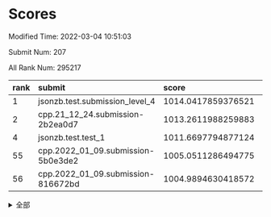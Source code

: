 # Scores

Modified Time: 2022-03-04 10:51:03

Submit Num: 207

All Rank Num: 295217

| rank |               submit               |       score        |       sigma        | pk_num |
| :--- | :--------------------------------- | :----------------- | :----------------- | :----- |
| 1    | jsonzb.test.submission_level_4     | 1014.0417859376521 | 0.828850312771409  | 5708   |
| 2    | cpp.21_12_24.submission-2b2ea0d7   | 1013.2611988259883 | 0.8088316330152828 | 5708   |
| 4    | jsonzb.test.test_1                 | 1011.6697794877124 | 0.8014632063311653 | 5697   |
| 55   | cpp.2022_01_09.submission-5b0e3de2 | 1005.0511286494775 | 0.7115571758786137 | 5702   |
| 56   | cpp.2022_01_09.submission-816672bd | 1004.9894630418572 | 0.7103128048750487 | 5709   |


<details>
<summary>全部</summary>

| rank |                 submit                 |       score        |       sigma        | pk_num |
| :--- | :------------------------------------- | :----------------- | :----------------- | :----- |
| 1    | jsonzb.test.submission_level_4         | 1014.0417859376521 | 0.828850312771409  | 5708   |
| 2    | cpp.21_12_24.submission-2b2ea0d7       | 1013.2611988259883 | 0.8088316330152828 | 5708   |
| 3    | gobigger.level_3.submission_level_3_26 | 1012.0600569295796 | 0.7957904048009412 | 5707   |
| 4    | jsonzb.test.test_1                     | 1011.6697794877124 | 0.8014632063311653 | 5697   |
| 5    | gobigger.level_3.submission_level_3_31 | 1011.5172916610903 | 0.7687870677149735 | 5703   |
| 6    | gobigger.level_3.submission_level_3_38 | 1011.304679104196  | 0.7562308017815516 | 5700   |
| 7    | gobigger.level_3.submission_level_3_10 | 1011.2105951315806 | 0.7729676599827137 | 5705   |
| 8    | gobigger.level_3.submission_level_3_14 | 1011.187291328204  | 0.7768339249294973 | 5705   |
| 9    | gobigger.level_3.submission_level_3_49 | 1011.087568336313  | 0.7818578468529649 | 5704   |
| 10   | gobigger.level_3.submission_level_3_3  | 1011.0628328385378 | 0.7380609706900946 | 5707   |
| 11   | gobigger.level_3.submission_level_3_15 | 1011.005363072148  | 0.7724789130244568 | 5712   |
| 12   | gobigger.level_3.submission_level_3_27 | 1010.8399749305637 | 0.7786044741758559 | 5707   |
| 13   | gobigger.level_3.submission_level_3_46 | 1010.8323793227046 | 0.774733761982027  | 5700   |
| 14   | gobigger.level_3.submission_level_3_19 | 1010.8065308023679 | 0.7758520618756685 | 5705   |
| 15   | gobigger.level_3.submission_level_3_30 | 1010.7822641597992 | 0.7454097889407533 | 5708   |
| 16   | gobigger.level_3.submission_level_3_44 | 1010.774886293228  | 0.7672582910637171 | 5702   |
| 17   | gobigger.level_3.submission_level_3_29 | 1010.6468835887179 | 0.7739093638222934 | 5708   |
| 18   | gobigger.level_3.submission_level_3_2  | 1010.5873601244191 | 0.7605045503675448 | 5706   |
| 19   | gobigger.level_3.submission_level_3_0  | 1010.4442812450653 | 0.7823828980943408 | 5707   |
| 20   | gobigger.level_3.submission_level_3_37 | 1010.398604461977  | 0.7492145493580801 | 5701   |
| 21   | gobigger.level_3.submission_level_3_41 | 1010.3397293251687 | 0.7539663400699075 | 5703   |
| 22   | gobigger.level_3.submission_level_3_20 | 1010.3321351686985 | 0.7619511331969856 | 5706   |
| 23   | gobigger.level_3.submission_level_3_45 | 1010.3300128452556 | 0.7804186510256551 | 5710   |
| 24   | gobigger.level_3.submission_level_3_6  | 1010.3104718052047 | 0.7513557290367334 | 5703   |
| 25   | gobigger.level_3.submission_level_3_12 | 1010.2931412054185 | 0.7740110359013959 | 5699   |
| 26   | gobigger.level_3.submission_level_3_40 | 1010.2351780297784 | 0.7535403042944616 | 5701   |
| 27   | gobigger.level_3.submission_level_3_4  | 1010.2143339356194 | 0.760175819890241  | 5706   |
| 28   | gobigger.level_3.submission_level_3_33 | 1010.1951817737759 | 0.7888020003804224 | 5700   |
| 29   | gobigger.level_3.submission_level_3_32 | 1010.1843110617308 | 0.7682526731692056 | 5695   |
| 30   | gobigger.level_3.submission_level_3_28 | 1010.1586618604584 | 0.7634413044654146 | 5704   |
| 31   | gobigger.level_3.submission_level_3_8  | 1010.1325796557542 | 0.759647062407754  | 5702   |
| 32   | gobigger.level_3.submission_level_3_7  | 1010.1228480294363 | 0.7588968836982426 | 5702   |
| 33   | gobigger.level_3.submission_level_3_24 | 1010.1155147139013 | 0.7719332535125307 | 5707   |
| 34   | gobigger.level_3.submission_level_3_47 | 1010.1058369518097 | 0.7326165289300174 | 5710   |
| 35   | gobigger.level_3.submission_level_3_34 | 1010.0812983707227 | 0.7631837105016054 | 5709   |
| 36   | gobigger.level_3.submission_level_3_25 | 1010.0675982627372 | 0.7467700615976781 | 5703   |
| 37   | gobigger.level_3.submission_level_3_18 | 1010.0486436051988 | 0.7879058019823584 | 5702   |
| 38   | gobigger.level_3.submission_level_3_43 | 1009.7857554325641 | 0.7488929455852619 | 5709   |
| 39   | gobigger.level_3.submission_level_3_16 | 1009.6616378382425 | 0.7469358636516458 | 5710   |
| 40   | gobigger.level_3.submission_level_3_42 | 1009.4504178427046 | 0.7578926603749586 | 5703   |
| 41   | gobigger.level_3.submission_level_3_35 | 1009.3828159366191 | 0.8006663675213812 | 5703   |
| 42   | gobigger.level_3.submission_level_3_1  | 1009.3262836555831 | 0.7550441022760941 | 5700   |
| 43   | gobigger.level_3.submission_level_3_13 | 1009.3012700679651 | 0.7736886146847931 | 5703   |
| 44   | gobigger.level_3.submission_level_3_36 | 1009.21499056849   | 0.7758808655454238 | 5702   |
| 45   | gobigger.level_3.submission_level_3_22 | 1009.1360743001627 | 0.7668679378777593 | 5707   |
| 46   | gobigger.level_3.submission_level_3_39 | 1009.0590335009925 | 0.732222988684544  | 5707   |
| 47   | gobigger.level_3.submission_level_3_17 | 1008.9890880035437 | 0.737901374773153  | 5710   |
| 48   | gobigger.level_3.submission_level_3_5  | 1008.9095330504384 | 0.7582978919112306 | 5706   |
| 49   | gobigger.level_3.submission_level_3_21 | 1008.7704501501387 | 0.7448360019428751 | 5705   |
| 50   | gobigger.level_3.submission_level_3_11 | 1008.4014819777282 | 0.7548772962046866 | 5709   |
| 51   | gobigger.level_3.submission_level_3_48 | 1007.8396547853781 | 0.7394186560349806 | 5701   |
| 52   | gobigger.level_3.submission_level_3_9  | 1007.7284259821607 | 0.7538950810319011 | 5704   |
| 53   | gobigger.level_3.submission_level_3_23 | 1006.6890086714187 | 0.720352226504297  | 5706   |
| 54   | gobigger.level_1.submission_level_1_3  | 1005.3574879826903 | 0.733976698698541  | 5702   |
| 55   | cpp.2022_01_09.submission-5b0e3de2     | 1005.0511286494775 | 0.7115571758786137 | 5702   |
| 56   | cpp.2022_01_09.submission-816672bd     | 1004.9894630418572 | 0.7103128048750487 | 5709   |
| 57   | gobigger.level_1.submission_level_1_8  | 1004.8447086963114 | 0.7194265524063838 | 5704   |
| 58   | gobigger.level_1.submission_level_1_27 | 1004.494481261302  | 0.7114338949310195 | 5703   |
| 59   | gobigger.level_1.submission_level_1_43 | 1004.3126238944953 | 0.7153495931878712 | 5709   |
| 60   | gobigger.level_1.submission_level_1_15 | 1004.3097818955647 | 0.7130570936180028 | 5715   |
| 61   | gobigger.level_1.submission_level_1_11 | 1004.2687416106537 | 0.7201860403219363 | 5707   |
| 62   | gobigger.level_1.submission_level_1_16 | 1004.2487409035895 | 0.7212984554336009 | 5705   |
| 63   | gobigger.level_1.submission_level_1_28 | 1004.0448913699439 | 0.7108192670471823 | 5709   |
| 64   | gobigger.level_1.submission_level_1_9  | 1004.0311459632524 | 0.7190381041685938 | 5701   |
| 65   | gobigger.level_1.submission_level_1_47 | 1003.9922056704515 | 0.7287221162860753 | 5701   |
| 66   | gobigger.level_1.submission_level_1_24 | 1003.9729280773128 | 0.7198863483756759 | 5706   |
| 67   | gobigger.level_1.submission_level_1_12 | 1003.9670776629916 | 0.7236383389814661 | 5705   |
| 68   | gobigger.level_1.submission_level_1_13 | 1003.9388846243936 | 0.716738328847068  | 5708   |
| 69   | gobigger.level_1.submission_level_1_40 | 1003.8506083523611 | 0.7287873186095558 | 5705   |
| 70   | gobigger.level_1.submission_level_1_45 | 1003.7842001300977 | 0.7236373930481963 | 5700   |
| 71   | gobigger.level_1.submission_level_1_39 | 1003.7362775124219 | 0.7096491866547049 | 5704   |
| 72   | gobigger.level_1.submission_level_1_32 | 1003.7324149729321 | 0.7123805774331361 | 5703   |
| 73   | gobigger.level_1.submission_level_1_38 | 1003.6520031740644 | 0.7164231978667199 | 5704   |
| 74   | gobigger.level_1.submission_level_1_34 | 1003.6517851497074 | 0.6938808305198683 | 5701   |
| 75   | gobigger.level_1.submission_level_1_46 | 1003.5813181535528 | 0.7167963925842413 | 5705   |
| 76   | gobigger.level_1.submission_level_1_19 | 1003.2758030335383 | 0.7120354512281043 | 5705   |
| 77   | gobigger.level_1.submission_level_1_21 | 1003.2729432997921 | 0.7246104688615693 | 5706   |
| 78   | gobigger.level_1.submission_level_1_42 | 1003.1074881532254 | 0.7113282511825775 | 5702   |
| 79   | gobigger.level_1.submission_level_1_6  | 1003.0048062289213 | 0.7091637397762811 | 5705   |
| 80   | gobigger.level_1.submission_level_1_49 | 1002.9964430838811 | 0.7204167097627665 | 5701   |
| 81   | gobigger.level_1.submission_level_1_29 | 1002.9955080978013 | 0.7240009346833638 | 5698   |
| 82   | gobigger.level_1.submission_level_1_10 | 1002.9779193082992 | 0.7161749208880382 | 5706   |
| 83   | gobigger.level_1.submission_level_1_26 | 1002.9546502780728 | 0.7213866482444666 | 5705   |
| 84   | gobigger.level_1.submission_level_1_4  | 1002.9459457074644 | 0.7113617398684331 | 5706   |
| 85   | gobigger.level_1.submission_level_1_0  | 1002.9303589025035 | 0.7138455620445872 | 5706   |
| 86   | gobigger.level_1.submission_level_1_17 | 1002.9152528941913 | 0.7101171422379645 | 5703   |
| 87   | gobigger.level_1.submission_level_1_33 | 1002.8903518289197 | 0.7135625956793198 | 5708   |
| 88   | gobigger.level_1.submission_level_1_37 | 1002.8689137256214 | 0.7191222352771048 | 5703   |
| 89   | gobigger.level_1.submission_level_1_14 | 1002.8599941321703 | 0.7142365542347701 | 5706   |
| 90   | gobigger.level_1.submission_level_1_22 | 1002.8485679115663 | 0.7057692748504336 | 5704   |
| 91   | gobigger.level_1.submission_level_1_18 | 1002.8422214136122 | 0.7082155475265544 | 5707   |
| 92   | gobigger.level_1.submission_level_1_35 | 1002.8398261362654 | 0.6935323447927761 | 5705   |
| 93   | gobigger.level_1.submission_level_1_23 | 1002.7665311063233 | 0.7213174028881407 | 5705   |
| 94   | gobigger.level_1.submission_level_1_5  | 1002.7455961892448 | 0.7249170302317899 | 5704   |
| 95   | gobigger.level_1.submission_level_1_41 | 1002.7162808690418 | 0.71218243737221   | 5705   |
| 96   | gobigger.level_1.submission_level_1_31 | 1002.7096469152151 | 0.7132315981964877 | 5696   |
| 97   | gobigger.level_1.submission_level_1_48 | 1002.6714245481003 | 0.7017772567015087 | 5705   |
| 98   | gobigger.level_1.submission_level_1_44 | 1002.6204293685101 | 0.7204352003249107 | 5706   |
| 99   | gobigger.level_1.submission_level_1_25 | 1002.4199112858078 | 0.7140290899499655 | 5705   |
| 100  | gobigger.level_1.submission_level_1_2  | 1002.3177454077382 | 0.7264833879395116 | 5712   |
| 101  | gobigger.level_1.submission_level_1_1  | 1002.2639230597886 | 0.7040893645232196 | 5702   |
| 102  | gobigger.level_1.submission_level_1_20 | 1002.2484663370118 | 0.7316345769990441 | 5705   |
| 103  | gobigger.level_1.submission_level_1_36 | 1002.2459189981232 | 0.7026973384428448 | 5709   |
| 104  | gobigger.level_1.submission_level_1_7  | 1002.2055408563743 | 0.7153067336015755 | 5707   |
| 105  | gobigger.level_1.submission_level_1_30 | 1001.9601528014697 | 0.7072048481402634 | 5705   |
| 106  | gobigger.random.submission_random_10   | 997.5384616773667  | 0.7165364564135316 | 5706   |
| 107  | gobigger.random.submission_random_45   | 997.4330376692093  | 0.7088355531945041 | 5704   |
| 108  | gobigger.random.submission_random_48   | 997.308680088775   | 0.7053025678300766 | 5707   |
| 109  | gobigger.random.submission_random_5    | 997.0872550433502  | 0.7232454913332482 | 5709   |
| 110  | gobigger.random.submission_random_35   | 997.0343782792681  | 0.70327196072963   | 5705   |
| 111  | gobigger.random.submission_random_33   | 996.8505437886893  | 0.7086633967767075 | 5706   |
| 112  | gobigger.random.submission_random_24   | 996.7946804200584  | 0.7080567008636812 | 5705   |
| 113  | gobigger.random.submission_random_26   | 996.7782647785375  | 0.707313069693529  | 5705   |
| 114  | gobigger.random.submission_random_40   | 996.7091155942277  | 0.7058098935626933 | 5705   |
| 115  | gobigger.random.submission_random_21   | 996.6884034544476  | 0.7157397374079801 | 5702   |
| 116  | gobigger.random.submission_random_38   | 996.6026817721144  | 0.7385015264977824 | 5707   |
| 117  | gobigger.random.submission_random_27   | 996.5521651178645  | 0.7176409273125454 | 5706   |
| 118  | gobigger.random.submission_random_37   | 996.5006698884683  | 0.7180372346241091 | 5704   |
| 119  | gobigger.random.submission_random_20   | 996.4186966672476  | 0.7024861995441053 | 5706   |
| 120  | gobigger.random.submission_random_25   | 996.4139604819177  | 0.707345240620331  | 5706   |
| 121  | gobigger.random.submission_random_4    | 996.3389466660988  | 0.7111244864193648 | 5708   |
| 122  | gobigger.random.submission_random_1    | 996.3272486099116  | 0.711788721600536  | 5706   |
| 123  | gobigger.random.submission_random_15   | 996.3152675308138  | 0.7183808315182123 | 5707   |
| 124  | gobigger.random.submission_random_43   | 996.2628214899172  | 0.7188376603991922 | 5699   |
| 125  | gobigger.random.submission_random_41   | 996.2276826721281  | 0.7028878468529427 | 5707   |
| 126  | gobigger.random.submission_random_28   | 996.1995907031995  | 0.7051487898986297 | 5702   |
| 127  | gobigger.random.submission_random_9    | 996.1892623462726  | 0.7106948413041658 | 5701   |
| 128  | gobigger.random.submission_random_22   | 996.1784154357891  | 0.7203129400115209 | 5703   |
| 129  | gobigger.random.submission_random_8    | 996.1743419857916  | 0.7128087085680985 | 5706   |
| 130  | gobigger.random.submission_random_34   | 996.1505416640452  | 0.7247365827674784 | 5708   |
| 131  | gobigger.random.submission_random_30   | 996.0876169952492  | 0.7159259448727435 | 5704   |
| 132  | gobigger.random.submission_random_47   | 996.0524082603579  | 0.7150158766106521 | 5703   |
| 133  | gobigger.random.submission_random_23   | 996.0133291606871  | 0.7200269717397951 | 5702   |
| 134  | gobigger.random.submission_random_16   | 996.013153439035   | 0.695704661062     | 5702   |
| 135  | gobigger.random.submission_random_17   | 995.9750579174265  | 0.7102333538622049 | 5705   |
| 136  | gobigger.random.submission_random_18   | 995.9516791985136  | 0.6965887602795214 | 5700   |
| 137  | gobigger.random.submission_random_39   | 995.8048297342225  | 0.6945336432987516 | 5706   |
| 138  | gobigger.random.submission_random_6    | 995.7357309390028  | 0.711970878950192  | 5702   |
| 139  | gobigger.random.submission_random_14   | 995.5818183752581  | 0.7045821550526964 | 5705   |
| 140  | gobigger.random.submission_random_3    | 995.5610905939222  | 0.7095110957613272 | 5703   |
| 141  | gobigger.random.submission_random_32   | 995.5281272760307  | 0.7220323259120468 | 5709   |
| 142  | gobigger.random.submission_random_11   | 995.5199127834628  | 0.7221725045388738 | 5699   |
| 143  | gobigger.random.submission_random_46   | 995.4439874487613  | 0.7106817975595507 | 5705   |
| 144  | gobigger.random.submission_random_7    | 995.3912563082775  | 0.7230770232716918 | 5705   |
| 145  | gobigger.random.submission_random_2    | 995.3259144579193  | 0.7097235183101754 | 5703   |
| 146  | gobigger.random.submission_random_31   | 995.2970180705305  | 0.7096618544690201 | 5702   |
| 147  | gobigger.random.submission_random_36   | 995.2803435259351  | 0.6994002657423994 | 5705   |
| 148  | gobigger.random.submission_random_44   | 995.2731647369955  | 0.7172093338297973 | 5698   |
| 149  | gobigger.random.submission_random_19   | 995.2227374901059  | 0.7122474307305452 | 5704   |
| 150  | gobigger.random.submission_random_29   | 995.1483567054747  | 0.7141070432580017 | 5712   |
| 151  | gobigger.random.submission_random_13   | 995.0892015276503  | 0.724449981643692  | 5707   |
| 152  | gobigger.random.submission_random_12   | 995.0553699836959  | 0.7219045819162724 | 5701   |
| 153  | gobigger.random.submission_random_49   | 995.0269110358425  | 0.7129009087136645 | 5705   |
| 154  | gobigger.random.submission_random_42   | 994.963043157003   | 0.7130404349374977 | 5706   |
| 155  | gobigger.level_2.submission_level_2_39 | 994.6498243676368  | 0.725919319274009  | 5705   |
| 156  | gobigger.random.submission_random_0    | 994.6409405510838  | 0.7467336340965892 | 5706   |
| 157  | gobigger.level_2.submission_level_2_20 | 993.9893315566412  | 0.7411461539648266 | 5707   |
| 158  | gobigger.level_2.submission_level_2_31 | 993.395460303243   | 0.7355650251129864 | 5706   |
| 159  | gobigger.level_2.submission_level_2_48 | 993.3665584051413  | 0.7462159270189516 | 5703   |
| 160  | gobigger.level_2.submission_level_2_19 | 993.344716866413   | 0.7213839543988476 | 5703   |
| 161  | gobigger.level_2.submission_level_2_28 | 993.1583931572527  | 0.7240724650489482 | 5702   |
| 162  | gobigger.level_2.submission_level_2_40 | 993.1501728616324  | 0.7390075284575482 | 5703   |
| 163  | gobigger.level_2.submission_level_2_35 | 993.1048105852884  | 0.7372968413820572 | 5701   |
| 164  | gobigger.level_2.submission_level_2_33 | 993.0720698808891  | 0.7277689220796282 | 5701   |
| 165  | gobigger.level_2.submission_level_2_0  | 992.9217736205259  | 0.7246890007694384 | 5707   |
| 166  | gobigger.level_2.submission_level_2_1  | 992.9139849714518  | 0.7373024412037974 | 5704   |
| 167  | gobigger.level_2.submission_level_2_38 | 992.9097724938237  | 0.7369802273437429 | 5708   |
| 168  | gobigger.level_2.submission_level_2_11 | 992.7935333072537  | 0.7470873172287167 | 5706   |
| 169  | gobigger.level_2.submission_level_2_22 | 992.5844741853625  | 0.7595031789919766 | 5699   |
| 170  | gobigger.level_2.submission_level_2_23 | 992.5766469651732  | 0.7460668088234029 | 5707   |
| 171  | gobigger.level_2.submission_level_2_21 | 992.5344950211401  | 0.7529894259033065 | 5701   |
| 172  | gobigger.level_2.submission_level_2_44 | 992.4650923562762  | 0.7512958032208794 | 5708   |
| 173  | gobigger.level_2.submission_level_2_17 | 992.4221480518274  | 0.7435279122381454 | 5702   |
| 174  | gobigger.level_2.submission_level_2_34 | 992.4169388954069  | 0.746595120751431  | 5705   |
| 175  | gobigger.level_2.submission_level_2_29 | 992.367736363662   | 0.7408519159038641 | 5707   |
| 176  | gobigger.level_2.submission_level_2_7  | 992.3408282002724  | 0.7539058003430049 | 5706   |
| 177  | gobigger.level_2.submission_level_2_36 | 992.2625151188894  | 0.7537709800239818 | 5705   |
| 178  | gobigger.level_2.submission_level_2_49 | 992.2327774993854  | 0.7539322655457263 | 5710   |
| 179  | gobigger.level_2.submission_level_2_12 | 992.0842518071529  | 0.7473405553610394 | 5706   |
| 180  | gobigger.level_2.submission_level_2_45 | 991.8332795732186  | 0.7388411636215663 | 5701   |
| 181  | gobigger.level_2.submission_level_2_13 | 991.6991487954513  | 0.7513592060908861 | 5707   |
| 182  | gobigger.level_2.submission_level_2_14 | 991.6611587841959  | 0.7446451056299435 | 5707   |
| 183  | gobigger.level_2.submission_level_2_18 | 991.6190249423688  | 0.7554454199645414 | 5702   |
| 184  | gobigger.level_2.submission_level_2_24 | 991.6089109136707  | 0.7421334063865282 | 5708   |
| 185  | gobigger.level_2.submission_level_2_6  | 991.5796471884363  | 0.7561449009778841 | 5705   |
| 186  | gobigger.level_2.submission_level_2_46 | 991.5652803758481  | 0.7626037583707883 | 5703   |
| 187  | gobigger.level_2.submission_level_2_4  | 991.4621758096508  | 0.7394186486142215 | 5705   |
| 188  | gobigger.level_2.submission_level_2_47 | 991.4448924669438  | 0.7363455283955384 | 5704   |
| 189  | gobigger.level_2.submission_level_2_8  | 991.3862834964929  | 0.7753538210219866 | 5709   |
| 190  | gobigger.level_2.submission_level_2_32 | 991.2253244508929  | 0.7633744287527903 | 5702   |
| 191  | gobigger.level_2.submission_level_2_25 | 991.1301893774109  | 0.7542052830107764 | 5708   |
| 192  | gobigger.level_2.submission_level_2_15 | 991.0896571614743  | 0.7601581283478986 | 5700   |
| 193  | gobigger.level_2.submission_level_2_26 | 991.0184520716115  | 0.7656449620426975 | 5702   |
| 194  | gobigger.level_2.submission_level_2_37 | 990.9729588291427  | 0.7415858134750789 | 5705   |
| 195  | gobigger.level_2.submission_level_2_41 | 990.9620136235651  | 0.7541742735607181 | 5703   |
| 196  | gobigger.level_2.submission_level_2_5  | 990.9277133287485  | 0.7939704750274819 | 5709   |
| 197  | gobigger.level_2.submission_level_2_9  | 990.7755513942896  | 0.7640956010681633 | 5707   |
| 198  | gobigger.level_2.submission_level_2_2  | 990.6865215131406  | 0.7354372637793345 | 5703   |
| 199  | gobigger.level_2.submission_level_2_27 | 990.4983518136488  | 0.7568800191163504 | 5701   |
| 200  | gobigger.level_2.submission_level_2_16 | 990.4195813808949  | 0.768430334794042  | 5702   |
| 201  | gobigger.level_2.submission_level_2_43 | 990.3757966455236  | 0.7789917886603956 | 5707   |
| 202  | gobigger.level_2.submission_level_2_10 | 990.305750003822   | 0.7604862152616041 | 5707   |
| 203  | gobigger.level_2.submission_level_2_3  | 990.1163030045259  | 0.7519061117713662 | 5702   |
| 204  | gobigger.level_2.submission_level_2_30 | 989.9787652509203  | 0.7847815360984871 | 5708   |
| 205  | gobigger.level_2.submission_level_2_42 | 989.9187525719049  | 0.7490703582824042 | 5707   |
| 206  | gobigger.none.submission_none_0        | 979.8950100707438  | 1.1792714350956104 | 5707   |
| 207  | gobigger.none.submission_none_1        | 975.4669520853588  | 1.5517678538452706 | 5702   |

</details>